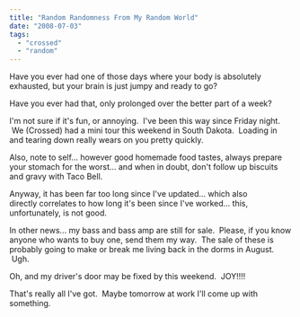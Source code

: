 ```yaml
---
title: "Random Randomness From My Random World"
date: "2008-07-03"
tags:
  - "crossed"
  - "random"
---
```


Have you ever had one of those days where your body is absolutely exhausted, but your brain is just jumpy and ready to go?

Have you ever had that, only prolonged over the better part of a week?

I'm not sure if it's fun, or annoying.  I've been this way since Friday night.  We (Crossed) had a mini tour this weekend in South Dakota.  Loading in and tearing down really wears on you pretty quickly.

Also, note to self... however good homemade food tastes, always prepare your stomach for the worst... and when in doubt, don't follow up biscuits and gravy with Taco Bell.

Anyway, it has been far too long since I've updated... which also directly correlates to how long it's been since I've worked... this, unfortunately, is not good.

In other news... my bass and bass amp are still for sale.  Please, if you know anyone who wants to buy one, send them my way.  The sale of these is probably going to make or break me living back in the dorms in August.  Ugh.

Oh, and my driver's door may be fixed by this weekend.  JOY!!!!

That's really all I've got.  Maybe tomorrow at work I'll come up with something.
